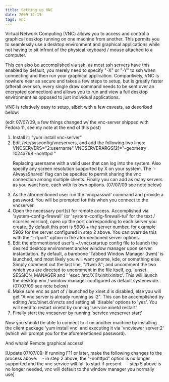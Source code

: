 ```yaml
---
title: Setting up VNC
date: 2009-12-15
tags: vnc
---
```


Virtual Network Computing (VNC) allows you to access and control a graphical desktop running on one machine from another. This permits you to seamlessly use a desktop environment and graphical applications while not having to sit infront of the physical keyboard / mouse attached to a computer. 

This can also be accomplished via ssh, as most ssh servers have this enabled by default, you merely need to specify "-X" or "-Y" to ssh when connecting and then run your graphical application. Comparilively, VNC is nowhere near as secure and takes a few steps to setup, but is greatly faster (afterall over ssh, every single draw command needs to be sent over an encrypted connection) and allows you to run and view a full desktop environment as opposed to just individual applications.

VNC is relatively easy to setup, albeit with a few caveats, as described below:

(edit 07/07/09, a few things changed w/ the vnc-server shipped with Fedora 11, see my note at the end of this post)

<ol>
<li style="list-style-type: decimal;">Install it: "yum install vnc-server"</li>
<li style="list-style-type: decimal;">Edit /etc/sysconfig/vncservers, and add the following two lines:
 VNCSERVERS="2:username"
 VNCSERVERARGS[2]="-geometry 1024x768 -nohttpd "

Replacing username with a valid user that can log into the system. Also specify any screen resolution supported by X on your system. The '-AlwaysShared' flag can be specifed to permit sharing the vnc connection among multiple clients. Finally you can add as many servers as you want here, each with its own options. (07/07/09 see note below)
</li>
<li style="list-style-type: decimal;">As the aformentioned user run the 'vncpasswd' command and provide a password. You will be prompted for this when you connect to the vncserver</li>
<li style="list-style-type: decimal;">Open the necessary port(s) for remote access. Accomplished via 'system-config-firewall' (or 'system-config-firewall-tui' for the text / ncurses version), open up the port corresponding to each server you create. By default this port is 5900 + the server number, for example 5902 for the server configured in step 2 above. You can override this with the "-rfport" option in the aformentioned server options.</li>
<li style="list-style-type: decimal;">Edit the aformentioned user's ~/.vnc/xstartup config file to launch the desired desktop environment and/or window manager upon server instantiation. By default, a barebone 'Tabbed Window Manager (twm)' is launched, and most likely you will want gnome, kde, or something else. Simply comment out the last line, "#twm &"; and uncomment the two which you are directed to uncomment in the file itself, eg. 'unset SESSION_MANAGER and ' 'exec /etc/X11/xinit/xinitrc'. This will launch the desktop env / window manager configured as default systemwide.(07/07/09 see note below)</li>
<li style="list-style-type: decimal;">Make sure vnc as part of / launched by xinet.d is disabled, else you will get "A vnc server is already running as :2". This can be accomplished by editing /etc/xinet.d/vncts and setting all 'disable' options to 'yes'. You will need to restart xinetd by running 'service xinetd restart'</li>
<li style="list-style-type: decimal;">Finally start the vncserver by running 'service vncserver start'</li>
</ol>

Now you should be able to connect to it on another machine by installing the client package 'yum install vnc' and executing it via 'vncviewer server:2' (which will prompt you for the aforementioned password).

And whala! Remote graphical access!

[Update 07/07/09: If running F11 or later, make the following changes to the process above:
&nbsp;&nbsp; - in step 2 above, the "-nohttpd" option is no longer supported and the vnc service will fail to start if present
&nbsp;&nbsp; - step 5 above is no longer needed, vnc will default to the window manager you normally use]
